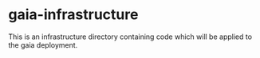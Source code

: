 # gaia-infrastructure
This is an infrastructure directory containing code which will be applied to the gaia deployment.

